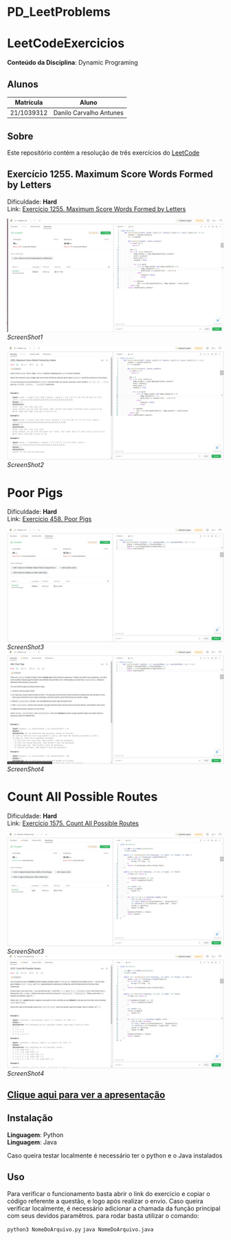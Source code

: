 # PD_LeetProblems

# LeetCodeExercicios

**Conteúdo da Disciplina**: Dynamic Programing<br>

## Alunos
|Matrícula | Aluno |
| -- | -- |
| 21/1039312| Danilo Carvalho Antunes |

## Sobre 
Este repositório contém a resolução de três exercícios do [LeetCode](https://leetcode.com/)

## Exercício 1255. Maximum Score Words Formed by Letters

Dificuldade: **Hard <br>**
Link: [Exercício 1255. Maximum Score Words Formed by Letters](https://leetcode.com/problems/maximum-score-words-formed-by-letters/)

![ScreenShot](imgs/ScreenShot1.jpeg)_ScreenShot1_

![ScreenShot](imgs/ScreenShot2.jpeg)_ScreenShot2_

# Poor Pigs

Dificuldade: **Hard <br>**
Link: [Exercício 458. Poor Pigs](https://leetcode.com/problems/poor-pigs/)

![ScreenShot](imgs/Screenshot3.jpeg)_ScreenShot3_
![ScreenShot](imgs/Screenshot4.jpeg)_ScreenShot4_

# Count All Possible Routes

Dificuldade: **Hard <br>**
Link: [Exercício 1575. Count All Possible Routes](https://leetcode.com/problems/count-all-possible-routes/)

![ScreenShot](imgs/Screenshot5.jpeg)_ScreenShot3_
![ScreenShot](imgs/Screenshot6.jpeg)_ScreenShot4_

## [Clique aqui para ver a apresentação](...)

## Instalação 
**Linguagem**: Python<br>
**Linguagem**: Java<br>

Caso queira testar localmente é necessário ter o python e o Java instalados
## Uso 
Para verificar o funcionamento basta abrir o link do exercicio e copiar o código referente a questão, e logo após realizar o envio. Caso queira verificar localmente, é necessário adicionar a chamada da função principal com seus devidos paramêtros. para rodar basta utilizar o comando:

`python3 NomeDoArquivo.py`
`java NomeDoArquivo.java`